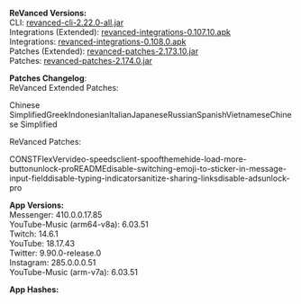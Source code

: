 **ReVanced Versions:**  
CLI: [revanced-cli-2.22.0-all.jar](https://github.com/j-hc/revanced-cli/releases/tag/v2.22.0)  
Integrations (Extended): [revanced-integrations-0.107.10.apk](https://github.com/inotia00/revanced-integrations/releases/tag/v0.107.10)  
Integrations: [revanced-integrations-0.108.0.apk](https://github.com/revanced/revanced-integrations/releases/tag/v0.108.0)  
Patches (Extended): [revanced-patches-2.173.10.jar](https://github.com/inotia00/revanced-patches/releases/tag/v2.173.10)  
Patches: [revanced-patches-2.174.0.jar](https://github.com/revanced/revanced-patches/releases/tag/v2.174.0)  

**Patches Changelog**:   
ReVanced Extended Patches:  

Chinese SimplifiedGreekIndonesianItalianJapaneseRussianSpanishVietnameseChinese Simplified
  
ReVanced Patches:   

CONSTFlexVervideo-speedsclient-spoofthemehide-load-more-buttonunlock-proREADMEdisable-switching-emoji-to-sticker-in-message-input-fielddisable-typing-indicatorsanitize-sharing-linksdisable-adsunlock-pro
  
**App Versions:**  
Messenger: 410.0.0.17.85  
YouTube-Music (arm64-v8a): 6.03.51  
Twitch: 14.6.1  
YouTube: 18.17.43  
Twitter: 9.90.0-release.0  
Instagram: 285.0.0.0.51  
YouTube-Music (arm-v7a): 6.03.51  

**App Hashes:**  
  
